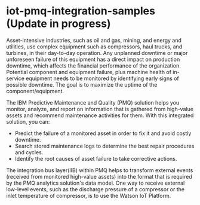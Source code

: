 # iot-pmq-integration-samples (Update in progress)
Asset-intensive industries, such as oil and gas, mining, and energy and utilities, use complex equipment such as compressors, 
haul trucks, and turbines, in their day-to-day operation. Any unplanned downtime or major unforeseen failure of this equipment
has a direct impact on production downtime, which affects the financial performance of the organization. Potential component 
and equipment failure, plus machine health of in-service equipment needs to be monitored by identifying early signs of possible 
downtime. The goal is to maximize the uptime of the component/equipment.

The IBM Predictive Maintenance and Quality (PMQ) solution helps you monitor, analyze, and report on information that is gathered 
from high-value assets and recommend maintenance activities for them. With this integrated solution, you can:

* Predict the failure of a monitored asset in order to fix it and avoid costly downtime.
* Search stored maintenance logs to determine the best repair procedures and cycles.
* Identify the root causes of asset failure to take corrective actions.

The integration bus layer(IIB) within PMQ helps to transform external events (received from monitored high-value assets) into the format 
that is required by the PMQ analytics solution's data model. One way to receive external low-level events, such as the discharge 
pressure of a compressor or the inlet temperature of compressor, is to use the Watson IoT Platform.

